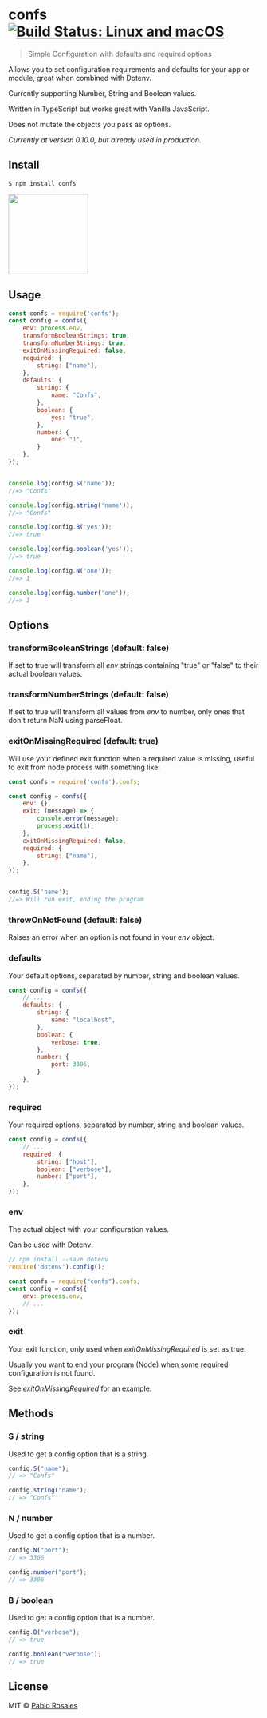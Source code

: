 # confs [![Build Status: Linux and macOS](https://travis-ci.org/PabloRosales/confs.svg?branch=master)](https://travis-ci.org/PabloRosales/confs)

> Simple Configuration with defaults and required options

Allows you to set configuration requirements and defaults for your app or module, great when combined with Dotenv.

Currently supporting Number, String and Boolean values.

Written in TypeScript but works great with Vanilla JavaScript.

Does not mutate the objects you pass as options.

*Currently at version 0.10.0, but already used in production.*

## Install

```
$ npm install confs
```
<a href="https://www.patreon.com/pablorosales">
	<img src="https://c5.patreon.com/external/logo/become_a_patron_button@2x.png" width="160">
</a>

## Usage

```js
const confs = require('confs');
const config = confs({
    env: process.env,
    transformBooleanStrings: true,
    transformNumberStrings: true,
    exitOnMissingRequired: false,
    required: {
        string: ["name"],
    },
    defaults: {
        string: {
            name: "Confs",
        },
        boolean: {
            yes: "true",
        },
        number: {
            one: "1",
        }
    },
});


console.log(config.S('name'));
//=> "Confs"

console.log(config.string('name'));
//=> "Confs"

console.log(config.B('yes'));
//=> true

console.log(config.boolean('yes'));
//=> true

console.log(config.N('one'));
//=> 1

console.log(config.number('one'));
//=> 1
```

## Options

### transformBooleanStrings (default: false)

If set to true will transform all *env* strings containing "true" or "false" to their actual boolean values.

### transformNumberStrings (default: false)

If set to true will transform all values from *env* to number, only ones that don't return NaN using parseFloat.

### exitOnMissingRequired (default: true)

Will use your defined exit function when a required value is missing, useful to exit from node process with something like:

```js
const confs = require('confs').confs;

const config = confs({
    env: {},
    exit: (message) => {
        console.error(message);
        process.exit(1);
    },
    exitOnMissingRequired: false,
    required: {
        string: ["name"],
    },
});


config.S('name');
//=> Will run exit, ending the program
```

### throwOnNotFound (default: false)

Raises an error when an option is not found in your *env* object.

### defaults

Your default options, separated by number, string and boolean values.

```js
const config = confs({
    // ...
    defaults: {
        string: {
            name: "localhost",
        },
        boolean: {
            verbose: true,
        },
        number: {
            port: 3306,
        }
    },
});
```

### required

Your required options, separated by number, string and boolean values.

```js
const config = confs({
    // ...
    required: {
        string: ["host"],
        boolean: ["verbose"],
        number: ["port"],
    },
});
```

### env

The actual object with your configuration values.

Can be used with Dotenv:

```js
// npm install --save dotenv
require('dotenv').config();

const confs = require("confs").confs;
const config = confs({
    env: process.env,
    // ...
});
```

### exit

Your exit function, only used when *exitOnMissingRequired* is set as true.

Usually you want to end your program (Node) when some required configuration is not found.

See *exitOnMissingRequired* for an example.

## Methods

### S / string

Used to get a config option that is a string.

```js
config.S("name");
// => "Confs"

config.string("name");
// => "Confs"
```

### N / number

Used to get a config option that is a number.

```js
config.N("port");
// => 3306

config.number("port");
// => 3306
```

### B / boolean

Used to get a config option that is a number.

```js
config.B("verbose");
// => true

config.boolean("verbose");
// => true
```

## License

MIT © [Pablo Rosales](https://pablorosales.xyz)